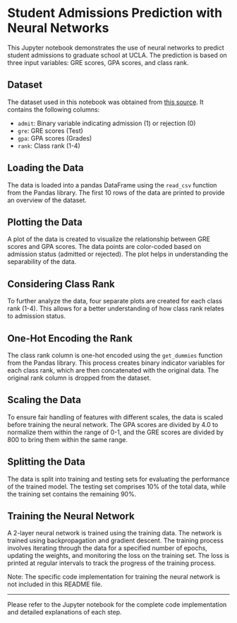 # Student Admissions Prediction with Neural Networks

This Jupyter notebook demonstrates the use of neural networks to predict student admissions to graduate school at UCLA. The prediction is based on three input variables: GRE scores, GPA scores, and class rank.

## Dataset
The dataset used in this notebook was obtained from [this source](http://www.ats.ucla.edu/). It contains the following columns:

- `admit`: Binary variable indicating admission (1) or rejection (0)
- `gre`: GRE scores (Test)
- `gpa`: GPA scores (Grades)
- `rank`: Class rank (1-4)

## Loading the Data
The data is loaded into a pandas DataFrame using the `read_csv` function from the Pandas library. The first 10 rows of the data are printed to provide an overview of the dataset.

## Plotting the Data
A plot of the data is created to visualize the relationship between GRE scores and GPA scores. The data points are color-coded based on admission status (admitted or rejected). The plot helps in understanding the separability of the data.

## Considering Class Rank
To further analyze the data, four separate plots are created for each class rank (1-4). This allows for a better understanding of how class rank relates to admission status.

## One-Hot Encoding the Rank
The class rank column is one-hot encoded using the `get_dummies` function from the Pandas library. This process creates binary indicator variables for each class rank, which are then concatenated with the original data. The original rank column is dropped from the dataset.

## Scaling the Data
To ensure fair handling of features with different scales, the data is scaled before training the neural network. The GPA scores are divided by 4.0 to normalize them within the range of 0-1, and the GRE scores are divided by 800 to bring them within the same range.

## Splitting the Data
The data is split into training and testing sets for evaluating the performance of the trained model. The testing set comprises 10% of the total data, while the training set contains the remaining 90%.

## Training the Neural Network
A 2-layer neural network is trained using the training data. The network is trained using backpropagation and gradient descent. The training process involves iterating through the data for a specified number of epochs, updating the weights, and monitoring the loss on the training set. The loss is printed at regular intervals to track the progress of the training process.

Note: The specific code implementation for training the neural network is not included in this README file.

---
Please refer to the Jupyter notebook for the complete code implementation and detailed explanations of each step.
